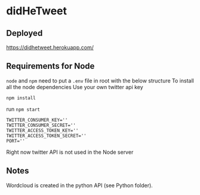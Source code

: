 # didHeTweet

## Deployed

https://didhetweet.herokuapp.com/


## Requirements for Node
`node` and `npm`
need to put a `.env` file in root with the below structure
To install all the node dependencies
Use your own twitter api key
```
npm install
```
run `npm start`
```
TWITTER_CONSUMER_KEY=''
TWITTER_CONSUMER_SECRET=''
TWITTER_ACCESS_TOKEN_KEY=''
TWITTER_ACCESS_TOKEN_SECRET=''
PORT=''
```
Right now twitter API is not used in the Node server

## Notes
Wordcloud is created in the python API (see Python folder).
